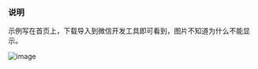 ### 说明  
示例写在首页上，下载导入到微信开发工具即可看到，图片不知道为什么不能显示。

![image](https://thumbnail0.baidupcs.com/thumbnail/da8c583a330658c26363f029eaa2e783?fid=2268280752-250528-253801349510003&time=1561701600&rt=sh&sign=FDTAER-DCb740ccc5511e5e8fedcff06b081203-hjNUTYhJgZ391bXFI6hbb5s%2F0lg%3D&expires=8h&chkv=0&chkbd=0&chkpc=&dp-logid=4142081777533235169&dp-callid=0&size=c710_u400&quality=100&vuk=-&ft=video)
